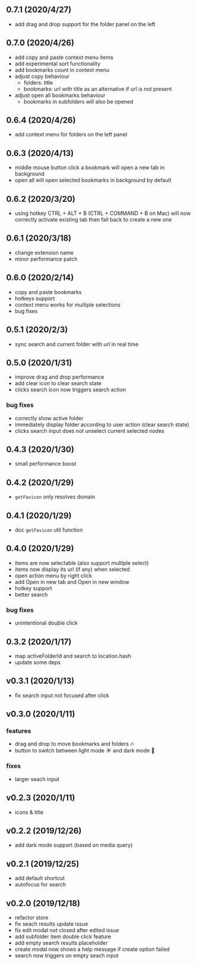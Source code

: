 ## 0.7.1 (2020/4/27)

- add drag and drop support for the folder panel on the left

## 0.7.0 (2020/4/26)

- add copy and paste context menu items
- add experimental sort functionality
- add bookmarks count in context menu
- adjust copy behaviour
  - folders: title
  - bookmarks: url with title as an alternative if url is not present
- adjust open all bookmarks behaviour
  - bookmarks in subfolders will also be opened

## 0.6.4 (2020/4/26)

- add context menu for folders on the left panel

## 0.6.3 (2020/4/13)

- middle mouse button click a bookmark will open a new tab in background
- open all will open selected bookmarks in background by default

## 0.6.2 (2020/3/20)

- using hotkey CTRL + ALT + B (CTRL + COMMAND + B on Mac) will now correctly activate existing tab then fall back to create a new one

## 0.6.1 (2020/3/18)

- change extension name
- minor performance patch

## 0.6.0 (2020/2/14)

- copy and paste bookmarks
- hotkeys support
- context menu works for multiple selections
- bug fixes

## 0.5.1 (2020/2/3)

- sync search and current folder with url in real time

## 0.5.0 (2020/1/31)

- improve drag and drop performance
- add clear icon to clear search state
- clicks search icon now triggers search action

### bug fixes

- correctly show active folder
- immediately display folder according to user action (clear search state)
- clicks search input does not unselect current selected nodes

## 0.4.3 (2020/1/30)

- small performance boost

## 0.4.2 (2020/1/29)

- `getFavicon` only resolves domain

## 0.4.1 (2020/1/29)

- doc `getFavicon` util function

## 0.4.0 (2020/1/29)

- items are now selectable (also support multiple select)
- items now display its url (if any) when selected
- open action menu by right click
- add Open in new tab and Open in new window
- hotkey support
- better search

### bug fixes

- unintentional double click

## 0.3.2 (2020/1/17)

- map activeFolderId and search to location.hash
- update some deps

## v0.3.1 (2020/1/13)

- fix search input not focused after click

## v0.3.0 (2020/1/11)

### features

- drag and drop to move bookmarks and folders 🔥
- button to switch between light mode ☀ and dark mode 🌙

### fixes

- larger seach input

## v0.2.3 (2020/1/11)

- icons & title

## v0.2.2 (2019/12/26)

- add dark mode support (based on media query)

## v0.2.1 (2019/12/25)

- add default shortcut
- autofocus for search

## v0.2.0 (2019/12/18)

- refactor store
- fix seach results update issue
- fix edit modal not closed after edited issue
- add subfolder item double click feature
- add empty search results placeholder
- create modal now shows a help message if create option failed
- search now triggers on empty seach input
